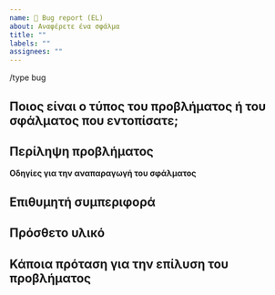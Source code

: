 ```yaml
---
name: 🐞 Bug report (EL)
about: Αναφέρετε ένα σφάλμα
title: ""
labels: ""
assignees: ""
---
```


/type bug

## Ποιος είναι ο τύπος του προβλήματος ή του σφάλματος που εντοπίσατε;

<!--
    Αφαιρέστε το σύμβολο του σχολίου για τον τύπο που θέλετε και διαγράψτε τα υπόλοιπα.
    Π.χ το `<!-- /type translation..` θα γινει απλά: `/type translation`
-->

<!-- /type cicd -->
<!-- /type translation -->
<!--/type documentation -->
<!-- /type test-automation -->

## Περίληψη προβλήματος

<!--
    Περιγράψτε το πρόβλημα που εντοπίσατε.
-->

**Οδηγίες για την αναπαραγωγή του σφάλματος**

<!--
    Τα βήματα ή η τοποθεσία που μπορεί καποιος να βρει το πρόβλημα.
-->

## Επιθυμητή συμπεριφορά

<!--
    Ποια είναι η επιθυμητή συμπεριφορά.
-->

## Πρόσθετο υλικό

<!--
    Κάποια παραπάνω πληροφορία σχετική με το πρόβλημα.
-->

## Κάποια πρόταση για την επίλυση του προβλήματος

<!--
    Έχετε κατά νου κάποια λύση για το πρόβλημα.
-->
